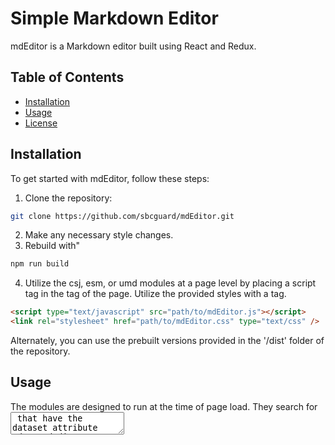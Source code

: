 # Simple Markdown Editor

mdEditor is a Markdown editor built using React and Redux.

## Table of Contents

- [Installation](#installation)
- [Usage](#usage)
- [License](#license)

## Installation

To get started with mdEditor, follow these steps:

1. Clone the repository:

```bash
git clone https://github.com/sbcguard/mdEditor.git
```

2. Make any necessary style changes.
3. Rebuild with"

```bash
npm run build
```

4. Utilize the csj, esm, or umd modules at a page level by placing a script tag in the <head> tag of the page. Utilize the provided styles with a <link> tag.

```html
<script type="text/javascript" src="path/to/mdEditor.js"></script>
<link rel="stylesheet" href="path/to/mdEditor.css" type="text/css" />
```

Alternately, you can use the prebuilt versions provided in the '/dist' folder of the repository.

## Usage

The modules are designed to run at the time of page load. They search for <textarea> that have the dataset attribute "data-mdeditor" attribute set.
You can have an unlimited number of <textarea> with the dataset attribute on a page.

## License

Simple Markdown Editor is [MIT licensed](./LICENSE).
